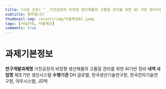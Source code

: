 ```yaml
---
title: (사업 선정) "__가전공장의 비정형 생산제품의 고품질 관리를 위한 AI 기반 장비사업__"에 선정 되었습니다 
subtitle: 축하합니다
thumbnail-img: /assets/img/자율제조AI.jpeg
tags: [사업선정, 자율제조]
comments: true
---
```


# 과제기본정보
**연구개발과제명** 가전공장의 비정형 생산제품의 고품질 관리를 위한 AI기반 장비
**내역 사업명** 제조기반 생산시스템
**수행기관** DH 글로벌, 한국생산기술연구원, 한국전자기술연구원, 아우시스템, JD텍
